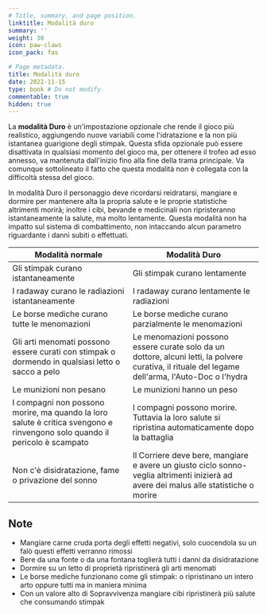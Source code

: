 ```yaml
---
# Title, summary, and page position.
linktitle: Modalità duro
summary: ''
weight: 30
icon: paw-claws
icon_pack: fas

# Page metadata.
title: Modalità duro
date: 2022-11-15
type: book # Do not modify.
commentable: true
hidden: true
---
```


<div class="fnv">

La **modalità Duro** è un'impostazione opzionale che rende il gioco più realistico, aggiungendo nuove variabili come l'idratazione e la non più istantanea guarigione degli stimpak. Questa sfida opzionale può essere disattivata in qualsiasi momento del gioco ma, per ottenere il trofeo ad esso annesso, va mantenuta dall'inizio fino alla fine della trama principale. Va comunque sottolineato il fatto che questa modalità non è collegata con la difficoltà stessa del gioco.

In modalità Duro il personaggio deve ricordarsi reidratarsi, mangiare e dormire per mantenere alta la propria salute e le proprie statistiche altrimenti morirà; inoltre i cibi, bevande e medicinali non ripristeranno istantaneamente la salute, ma molto lentamente. Questa modalità non ha impatto sul sistema di combattimento, non intaccando alcun parametro riguardante i danni subiti o effettuati.

| Modalità normale                                                                                                           | Modalità Duro                                                                                                                                     |
| -------------------------------------------------------------------------------------------------------------------------- | ------------------------------------------------------------------------------------------------------------------------------------------------- |
| Gli stimpak curano istantaneamente                                                                                         | Gli stimpak curano lentamente                                                                                                                     |
| I radaway curano le radiazioni istantaneamente                                                                             | I radaway curano lentamente le radiazioni                                                                                                         |
| Le borse mediche curano tutte le menomazioni                                                                               | Le borse mediche curano parzialmente le menomazioni                                                                                               |
| Gli arti menomati possono essere curati con stimpak o dormendo in qualsiasi letto o sacco a pelo                           | Le menomazioni possono essere curate solo da un dottore, alcuni letti, la polvere curativa, il rituale del legame dell'arma, l'Auto-Doc o l'hydra |
| Le munizioni non pesano                                                                                                    | Le munizioni hanno un peso                                                                                                                        |
| I compagni non possono morire, ma quando la loro salute è critica svengono e rinvengono solo quando il pericolo è scampato | I compagni possono morire. Tuttavia la loro salute si ripristina automaticamente dopo la battaglia                                                |
| Non c'è disidratazione, fame o privazione del sonno                                                                        | Il Corriere deve bere, mangiare e avere un giusto ciclo sonno-veglia altrimenti inizierà ad avere dei malus alle statistiche o morire             |

## Note
- Mangiare carne cruda porta degli effetti negativi, solo cuocendola su un falò questi effetti verranno rimossi
- Bere da una fonte o da una fontana toglierà tutti i danni da disidratazione
- Dormire su un letto di proprietà ripristinerà gli arti menomati
- Le borse mediche funzionano come gli stimpak: o ripristinano un intero arto oppure tutti ma in maniera minima
- Con un valore alto di Sopravvivenza mangiare cibi ripristinerà più salute che consumando stimpak


</div>


